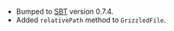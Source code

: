 * Bumped to [SBT][] version 0.7.4.
* Added `relativePath` method to `GrizzledFile`.

[SBT]: http://code.google.com/p/simple-build-tool
